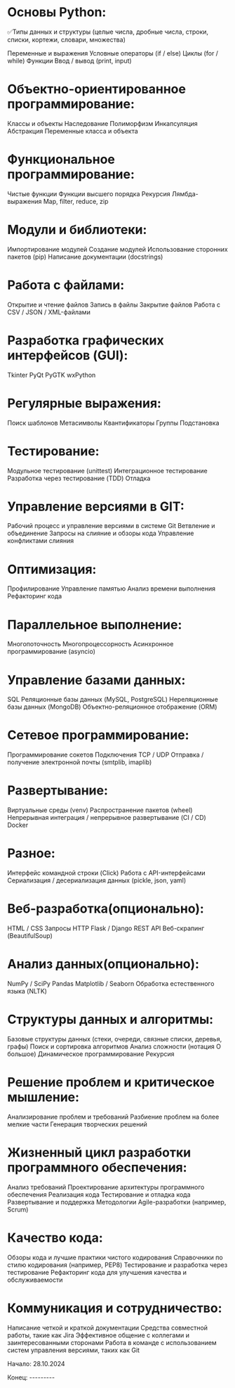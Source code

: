 # Основы Python:

✅Типы данных и структуры (целые числа, дробные числа, строки, списки, кортежи, словари, множества)

Переменные и выражения
Условные операторы (if / else)
Циклы (for / while)
Функции
Ввод / вывод (print, input)

# Объектно-ориентированное программирование:

Классы и объекты
Наследование
Полиморфизм
Инкапсуляция
Абстракция
Переменные класса и объекта

# Функциональное программирование:

Чистые функции
Функции высшего порядка
Рекурсия
Лямбда-выражения
Map, filter, reduce, zip

# Модули и библиотеки:

Импортирование модулей
Создание модулей
Использование сторонних пакетов (pip)
Написание документации (docstrings)

# Работа с файлами:

Открытие и чтение файлов
Запись в файлы
Закрытие файлов
Работа с CSV / JSON / XML-файлами

# Разработка графических интерфейсов (GUI):

Tkinter
PyQt
PyGTK
wxPython

# Регулярные выражения:

Поиск шаблонов
Метасимволы
Квантификаторы
Группы
Подстановка

# Тестирование:

Модульное тестирование (unittest)
Интеграционное тестирование
Разработка через тестирование (TDD)
Отладка

# Управление версиями в GIT:

Рабочий процесс и управление версиями в системе Git
Ветвление и объединение
Запросы на слияние и обзоры кода
Управление конфликтами слияния

# Оптимизация:

Профилирование
Управление памятью
Анализ времени выполнения
Рефакторинг кода

# Параллельное выполнение:

Многопоточность
Многопроцессорность
Асинхронное программирование (asyncio)

# Управление базами данных:

SQL
Реляционные базы данных (MySQL, PostgreSQL)
Нереляционные базы данных (MongoDB)
Объектно-реляционное отображение (ORM)

# Сетевое программирование:

Программирование сокетов
Подключения TCP / UDP
Отправка / получение электронной почты (smtplib, imaplib)

# Развертывание:

Виртуальные среды (venv)
Распространение пакетов (wheel)
Непрерывная интеграция / непрерывное развертывание (CI / CD)
Docker

# Разное:

Интерфейс командной строки (Click)
Работа с API-интерфейсами
Сериализация / десериализация данных (pickle, json, yaml)

# Веб-разработка(опционально):

HTML / CSS
Запросы HTTP
Flask / Django
REST API
Веб-скрапинг (BeautifulSoup)

# Анализ данных(опционально):

NumPy / SciPy
Pandas
Matplotlib / Seaborn
Обработка естественного языка (NLTK)

# Структуры данных и алгоритмы:

Базовые структуры данных (стеки, очереди, связные списки, деревья, графы)
Поиск и сортировка алгоритмов
Анализ сложности (нотация O большое)
Динамическое программирование
Рекурсия

# Решение проблем и критическое мышление:

Анализирование проблем и требований
Разбиение проблем на более мелкие части
Генерация творческих решений

# Жизненный цикл разработки программного обеспечения:

Анализ требований
Проектирование архитектуры программного обеспечения
Реализация кода
Тестирование и отладка кода
Развертывание и поддержка
Методологии Agile-разработки (например, Scrum)

# Качество кода:

Обзоры кода и лучшие практики чистого кодирования
Справочники по стилю кодирования (например, PEP8)
Тестирование и разработка через тестирование
Рефакторинг кода для улучшения качества и обслуживаемости

# Коммуникация и сотрудничество:

Написание четкой и краткой документации
Средства совместной работы, такие как Jira
Эффективное общение с коллегами и заинтересованными сторонами
Работа в команде с использованием систем управления версиями, таких как Git

Начало: 28.10.2024

Конец: ---------
